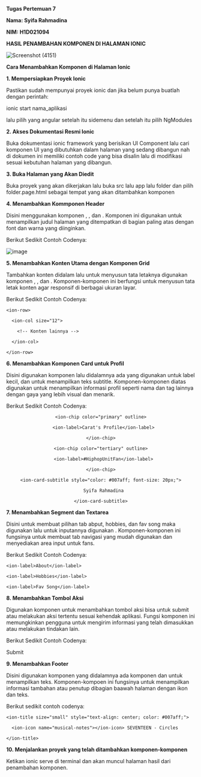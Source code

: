 **Tugas Pertemuan 7**

**Nama: Syifa Rahmadina**

**NIM: H1D021094**


**HASIL PENAMBAHAN KOMPONEN DI HALAMAN IONIC**


![Screenshot (4151)](https://github.com/user-attachments/assets/f76078ec-e2ae-4b57-8fb3-c40b198eac18)



**Cara Menambahkan Komponen di Halaman Ionic**


**1. Mempersiapkan Proyek Ionic**

Pastikan sudah mempunyai proyek ionic dan jika belum punya buatlah dengan perintah:

ionic start nama_aplikasi

lalu pilih yang angular setelah itu sidemenu dan setelah itu pilih NgModules


**2. Akses Dokumentasi Resmi Ionic**

Buka dokumentasi ionic framework yang berisikan UI Component lalu cari komponen UI yang dibutuhkan dalam halaman yang sedang dibangun nah di dokumen ini memiliki contoh code yang bisa disalin lalu di modifikasi sesuai kebutuhan halaman yang dibangun.


**3. Buka Halaman yang Akan Diedit**

Buka proyek yang akan dikerjakan lalu buka src lalu app lalu folder dan pilih folder.page.html sebagai tempat yang akan ditambahkan komponen


**4. Menambahkan Kommponen Header**

Disini menggunakan komponen <ion-header>, <ion-toolbar>, dan <ion-title>. Komponen ini digunakan untuk menampilkan judul halaman yang ditempatkan di bagian paling atas dengan font dan warna yang diinginkan.

Berikut Sedikit Contoh Codenya:

![image](https://github.com/user-attachments/assets/83c8f240-8d2b-4a64-b5ec-6fab235a04b4)


**5. Menambahkan Konten Utama dengan Komponen Grid**

Tambahkan konten didalam <ion-content> lalu untuk menyusun tata letaknya digunakan komponen <ion-grid>, <ion-row>, dan <ion-col>. Komponen-komponen ini berfungsi untuk menyusun tata letak konten agar responsif di berbagai ukuran layar.

Berikut Sedikit Contoh Codenya:

<ion-content style="--background: linear-gradient(to bottom, #e0f7fa, #ffe3e8);">
  
  <ion-grid>
  
    <ion-row>
    
      <ion-col size="12">
      
        <!-- Konten lainnya -->
      
      </ion-col>
    
    </ion-row>
  
  </ion-grid>

</ion-content>


**6. Menambahkan Komponen Card untuk Profil**

Disini digunakan komponen <ion-card> lalu didalamnya ada <ion-chip> yang digunakan untuk label kecil, dan <ion-card-subtitle> untuk menampilkan teks subtitle. Komponen-komponen diatas digunakan untuk menampilkan informasi profil seperti nama dan tag lainnya dengan gaya yang lebih visual dan menarik.

Berikut Sedikit Contoh Codenya:

<ion-card style="background-color: #ffffff; border-radius: 15px; margin: 20px;">
  
  <ion-card-header style="text-align: center;">
  
    <ion-chip color="primary" outline>
    
      <ion-label>Carat's Profile</ion-label>
    
    </ion-chip>
    
    <ion-chip color="tertiary" outline>
    
      <ion-label>#HiphopUnitFan</ion-label>
    
    </ion-chip>
    
    <ion-card-subtitle style="color: #007aff; font-size: 20px;">
    
      Syifa Rahmadina
    
    </ion-card-subtitle>
  
  </ion-card-header>

</ion-card>


**7. Menambahkan Segment dan Textarea**

Disini untuk membuat pilihan tab abput, hobbies, dan fav song maka digunakan <ion-segment> lalu untuk inputannya digunakan <ion-textarea>. Komponen-komponen ini fungsinya untuk membuat tab navigasi yang mudah digunakan dan menyediakan area input untuk fans.

Berikut Sedikit Contoh Codenya:

<ion-segment value="about" mode="ios">
 
  <ion-segment-button value="about">
      
    <ion-label>About</ion-label>
  
  </ion-segment-button>
  
  <ion-segment-button value="hobbies">
  
    <ion-label>Hobbies</ion-label>
  
  </ion-segment-button>
  
  <ion-segment-button value="fav_song">
  
    <ion-label>Fav Song</ion-label>
  
  </ion-segment-button>

</ion-segment>

<ion-textarea placeholder="Share something about yourself..." rows="6" auto-grow="true">

</ion-textarea>


**8. Menambahkan Tombol Aksi**

Digunakan komponen <ion-button> untuk menambahkan tombol aksi bisa untuk submit atau melakukan aksi tertentu sesuai kehendak aplikasi. Fungsi komponen ini memungkinkan pengguna untuk mengirim informasi yang telah dimasukkan atau melakukan tindakan lain.

Berikut Sedikit Contoh Codenya:

<ion-button expand="block" color="tertiary" style="background-color: #ff4081;">

  Submit

</ion-button>


**9. Menambahkan Footer**

Disini digunakan komponen <ion-footer> yang didalamnya ada komponen <ion-toolbar> dan <ion-title> untuk menampilkan teks. Komponen-kompoen ini fungsinya untuk menampilkan informasi tambahan atau penutup dibagian baawah halaman dengan ikon dan teks.

Berikut sedikit contoh codenya:

<ion-footer>
 
  <ion-toolbar style="background-color: #ffe3e8;">
  
    <ion-title size="small" style="text-align: center; color: #007aff;">
    
      <ion-icon name="musical-notes"></ion-icon> SEVENTEEN - Circles
    
    </ion-title>
  
  </ion-toolbar>

</ion-footer>


**10. Menjalankan proyek yang telah ditambahkan komponen-komponen**

Ketikan ionic serve di terminal dan akan muncul halaman hasil dari penambahan komponen.
